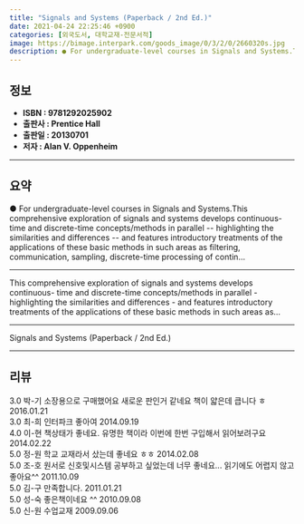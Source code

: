 ```yaml
---
title: "Signals and Systems (Paperback / 2nd Ed.)"
date: 2021-04-24 22:25:46 +0900
categories: [외국도서, 대학교재-전문서적]
image: https://bimage.interpark.com/goods_image/0/3/2/0/2660320s.jpg
description: ● For undergraduate-level courses in Signals and Systems.This comprehensive exploration of signals and systems develops continuous-time and discrete-time conce
---
```


## **정보**

- **ISBN : 9781292025902**
- **출판사 : Prentice Hall**
- **출판일 : 20130701**
- **저자 : Alan V. Oppenheim**

------



## **요약**

●  For undergraduate-level courses in Signals and Systems.This comprehensive exploration of signals and systems develops continuous-time and discrete-time concepts/methods in parallel -- highlighting the similarities and differences -- and features introductory treatments of the applications of these basic methods in such areas as filtering, communication, sampling, discrete-time processing of contin...

------

This comprehensive exploration of signals and systems develops continuous- time and discrete-time concepts/methods in parallel - highlighting the similarities and differences - and features introductory treatments of the applications of these basic methods in such areas as... 

------


Signals and Systems (Paperback / 2nd Ed.) 

------


## **리뷰** 

3.0 박-기 소장용으로 구매했어요 새로운 판인거 같네요 책이 얇은데 큽니다 ㅎ 2016.01.21 <br/>3.0 최-희 인터파크 좋아여 2014.09.19 <br/>4.0 이-현 책상태가 좋네요. 유명한 책이라 이번에 한번 구입해서 읽어보려구요 2014.02.22 <br/>5.0 정-원 학교 교재라서 샀는데 좋네요 ㅎㅎ 2014.02.08 <br/>5.0 조-호 원서로 신호및시스템 공부하고 싶었는데 너무 좋네요... 읽기에도 어렵지 않고 좋아요^^ 2011.10.09 <br/>5.0 김-구 만족합니다. 2011.01.21 <br/>5.0 성-숙 좋은책이네요 ^^ 2010.09.08 <br/>5.0 신-원 수업교재 2009.09.06 <br/>